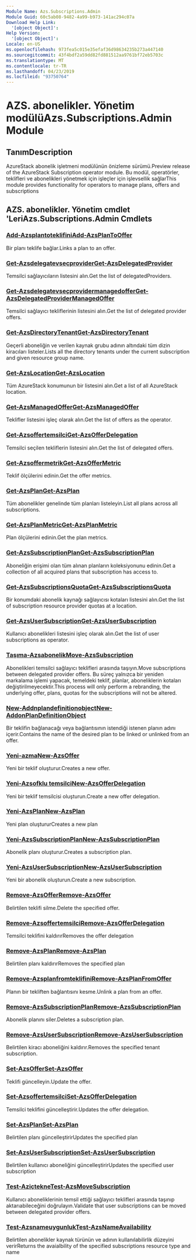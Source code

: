 ```yaml
---
Module Name: Azs.Subscriptions.Admin
Module Guid: 60c5ab08-9482-4a99-b973-141ac294c07a
Download Help Link:
  '[object Object]': 
Help Version:
  '[object Object]': 
Locale: en-US
ms.openlocfilehash: 973fea5c015e35efaf36d98634235b273a447140
ms.sourcegitcommit: 43f4bdf2a59dd82fd881512aa9761bf72eb5703c
ms.translationtype: MT
ms.contentlocale: tr-TR
ms.lasthandoff: 04/23/2019
ms.locfileid: "93750764"
---
```

# <span data-ttu-id="e6795-101">AZS. abonelikler. Yönetim modülü</span><span class="sxs-lookup"><span data-stu-id="e6795-101">Azs.Subscriptions.Admin Module</span></span>
## <span data-ttu-id="e6795-102">Tanım</span><span class="sxs-lookup"><span data-stu-id="e6795-102">Description</span></span>
<span data-ttu-id="e6795-103">AzureStack abonelik işletmeni modülünün önizleme sürümü.</span><span class="sxs-lookup"><span data-stu-id="e6795-103">Preview release of the AzureStack Subscription operator module.</span></span>  <span data-ttu-id="e6795-104">Bu modül, operatörler, teklifleri ve abonelikleri yönetmek için işleçler için işlevsellik sağlar</span><span class="sxs-lookup"><span data-stu-id="e6795-104">This module provides functionality for operators to manage plans, offers and subscriptions</span></span>

## <span data-ttu-id="e6795-105">AZS. abonelikler. Yönetim cmdlet 'Leri</span><span class="sxs-lookup"><span data-stu-id="e6795-105">Azs.Subscriptions.Admin Cmdlets</span></span>
### [<span data-ttu-id="e6795-106">Add-Azsplantoteklifini</span><span class="sxs-lookup"><span data-stu-id="e6795-106">Add-AzsPlanToOffer</span></span>](Add-AzsPlanToOffer.md)
<span data-ttu-id="e6795-107">Bir planı teklife bağlar.</span><span class="sxs-lookup"><span data-stu-id="e6795-107">Links a plan to an offer.</span></span>

### [<span data-ttu-id="e6795-108">Get-Azsdelegatevseçprovider</span><span class="sxs-lookup"><span data-stu-id="e6795-108">Get-AzsDelegatedProvider</span></span>](Get-AzsDelegatedProvider.md)
<span data-ttu-id="e6795-109">Temsilci sağlayıcıların listesini alın.</span><span class="sxs-lookup"><span data-stu-id="e6795-109">Get the list of delegatedProviders.</span></span>

### [<span data-ttu-id="e6795-110">Get-Azsdelegatevseçprovidermanagedoffer</span><span class="sxs-lookup"><span data-stu-id="e6795-110">Get-AzsDelegatedProviderManagedOffer</span></span>](Get-AzsDelegatedProviderManagedOffer.md)
<span data-ttu-id="e6795-111">Temsilci sağlayıcı tekliflerinin listesini alın.</span><span class="sxs-lookup"><span data-stu-id="e6795-111">Get the list of delegated provider offers.</span></span>

### [<span data-ttu-id="e6795-112">Get-AzsDirectoryTenant</span><span class="sxs-lookup"><span data-stu-id="e6795-112">Get-AzsDirectoryTenant</span></span>](Get-AzsDirectoryTenant.md)
<span data-ttu-id="e6795-113">Geçerli aboneliğin ve verilen kaynak grubu adının altındaki tüm dizin kiracıları listeler.</span><span class="sxs-lookup"><span data-stu-id="e6795-113">Lists all the directory tenants under the current subscription and given resource group name.</span></span>

### [<span data-ttu-id="e6795-114">Get-AzsLocation</span><span class="sxs-lookup"><span data-stu-id="e6795-114">Get-AzsLocation</span></span>](Get-AzsLocation.md)
<span data-ttu-id="e6795-115">Tüm AzureStack konumunun bir listesini alın.</span><span class="sxs-lookup"><span data-stu-id="e6795-115">Get a list of all AzureStack location.</span></span>

### [<span data-ttu-id="e6795-116">Get-AzsManagedOffer</span><span class="sxs-lookup"><span data-stu-id="e6795-116">Get-AzsManagedOffer</span></span>](Get-AzsManagedOffer.md)
<span data-ttu-id="e6795-117">Teklifler listesini işleç olarak alın.</span><span class="sxs-lookup"><span data-stu-id="e6795-117">Get the list of offers as the operator.</span></span>

### [<span data-ttu-id="e6795-118">Get-Azsoffertemsilci</span><span class="sxs-lookup"><span data-stu-id="e6795-118">Get-AzsOfferDelegation</span></span>](Get-AzsOfferDelegation.md)
<span data-ttu-id="e6795-119">Temsilci seçilen tekliflerin listesini alın.</span><span class="sxs-lookup"><span data-stu-id="e6795-119">Get the list of delegated offers.</span></span>

### [<span data-ttu-id="e6795-120">Get-Azsoffermetrik</span><span class="sxs-lookup"><span data-stu-id="e6795-120">Get-AzsOfferMetric</span></span>](Get-AzsOfferMetric.md)
<span data-ttu-id="e6795-121">Teklif ölçülerini edinin.</span><span class="sxs-lookup"><span data-stu-id="e6795-121">Get the offer metrics.</span></span>

### [<span data-ttu-id="e6795-122">Get-AzsPlan</span><span class="sxs-lookup"><span data-stu-id="e6795-122">Get-AzsPlan</span></span>](Get-AzsPlan.md)
<span data-ttu-id="e6795-123">Tüm abonelikler genelinde tüm planları listeleyin.</span><span class="sxs-lookup"><span data-stu-id="e6795-123">List all plans across all subscriptions.</span></span>

### [<span data-ttu-id="e6795-124">Get-AzsPlanMetric</span><span class="sxs-lookup"><span data-stu-id="e6795-124">Get-AzsPlanMetric</span></span>](Get-AzsPlanMetric.md)
<span data-ttu-id="e6795-125">Plan ölçülerini edinin.</span><span class="sxs-lookup"><span data-stu-id="e6795-125">Get the plan metrics.</span></span>

### [<span data-ttu-id="e6795-126">Get-AzsSubscriptionPlan</span><span class="sxs-lookup"><span data-stu-id="e6795-126">Get-AzsSubscriptionPlan</span></span>](Get-AzsSubscriptionPlan.md)
<span data-ttu-id="e6795-127">Aboneliğin erişimi olan tüm alınan planların koleksiyonunu edinin.</span><span class="sxs-lookup"><span data-stu-id="e6795-127">Get a collection of all acquired plans that subscription has access to.</span></span>

### [<span data-ttu-id="e6795-128">Get-AzsSubscriptionsQuota</span><span class="sxs-lookup"><span data-stu-id="e6795-128">Get-AzsSubscriptionsQuota</span></span>](Get-AzsSubscriptionsQuota.md)
<span data-ttu-id="e6795-129">Bir konumdaki abonelik kaynağı sağlayıcısı kotaları listesini alın.</span><span class="sxs-lookup"><span data-stu-id="e6795-129">Get the list of subscription resource provider quotas at a location.</span></span>

### [<span data-ttu-id="e6795-130">Get-AzsUserSubscription</span><span class="sxs-lookup"><span data-stu-id="e6795-130">Get-AzsUserSubscription</span></span>](Get-AzsUserSubscription.md)
<span data-ttu-id="e6795-131">Kullanıcı abonelikleri listesini işleç olarak alın.</span><span class="sxs-lookup"><span data-stu-id="e6795-131">Get the list of user subscriptions as operator.</span></span>

### [<span data-ttu-id="e6795-132">Taşıma-Azsabonelik</span><span class="sxs-lookup"><span data-stu-id="e6795-132">Move-AzsSubscription</span></span>](Move-AzsSubscription.md)
<span data-ttu-id="e6795-133">Abonelikleri temsilci sağlayıcı teklifleri arasında taşıyın.</span><span class="sxs-lookup"><span data-stu-id="e6795-133">Move subscriptions between delegated provider offers.</span></span>
<span data-ttu-id="e6795-134">Bu süreç yalnızca bir yeniden markalama işlemi yapacak, temeldeki teklif, planlar, aboneliklerin kotaları değiştirilmeyecektir.</span><span class="sxs-lookup"><span data-stu-id="e6795-134">This process will only perform a rebranding, the underlying offer, plans, quotas for the subscriptions will not be altered.</span></span>

### [<span data-ttu-id="e6795-135">New-Addnplandefinitionobject</span><span class="sxs-lookup"><span data-stu-id="e6795-135">New-AddonPlanDefinitionObject</span></span>](New-AddonPlanDefinitionObject.md)
<span data-ttu-id="e6795-136">Bir teklifin bağlanacağı veya bağlantısının istendiği istenen planın adını içerir.</span><span class="sxs-lookup"><span data-stu-id="e6795-136">Contains the name of the desired plan to be linked or unlinked from an offer.</span></span>

### [<span data-ttu-id="e6795-137">Yeni-azma</span><span class="sxs-lookup"><span data-stu-id="e6795-137">New-AzsOffer</span></span>](New-AzsOffer.md)
<span data-ttu-id="e6795-138">Yeni bir teklif oluşturur.</span><span class="sxs-lookup"><span data-stu-id="e6795-138">Creates a new offer.</span></span>

### [<span data-ttu-id="e6795-139">Yeni-Azsofklu temsilci</span><span class="sxs-lookup"><span data-stu-id="e6795-139">New-AzsOfferDelegation</span></span>](New-AzsOfferDelegation.md)
<span data-ttu-id="e6795-140">Yeni bir teklif temsilcisi oluşturun.</span><span class="sxs-lookup"><span data-stu-id="e6795-140">Create a new offer delegation.</span></span>

### [<span data-ttu-id="e6795-141">Yeni-AzsPlan</span><span class="sxs-lookup"><span data-stu-id="e6795-141">New-AzsPlan</span></span>](New-AzsPlan.md)
<span data-ttu-id="e6795-142">Yeni plan oluşturur</span><span class="sxs-lookup"><span data-stu-id="e6795-142">Creates a new plan</span></span>

### [<span data-ttu-id="e6795-143">Yeni-AzsSubscriptionPlan</span><span class="sxs-lookup"><span data-stu-id="e6795-143">New-AzsSubscriptionPlan</span></span>](New-AzsSubscriptionPlan.md)
<span data-ttu-id="e6795-144">Abonelik planı oluşturur.</span><span class="sxs-lookup"><span data-stu-id="e6795-144">Creates a subscription plan.</span></span>

### [<span data-ttu-id="e6795-145">Yeni-AzsUserSubscription</span><span class="sxs-lookup"><span data-stu-id="e6795-145">New-AzsUserSubscription</span></span>](New-AzsUserSubscription.md)
<span data-ttu-id="e6795-146">Yeni bir abonelik oluşturun.</span><span class="sxs-lookup"><span data-stu-id="e6795-146">Create a new subscription.</span></span>

### [<span data-ttu-id="e6795-147">Remove-AzsOffer</span><span class="sxs-lookup"><span data-stu-id="e6795-147">Remove-AzsOffer</span></span>](Remove-AzsOffer.md)
<span data-ttu-id="e6795-148">Belirtilen teklifi silme.</span><span class="sxs-lookup"><span data-stu-id="e6795-148">Delete the specified offer.</span></span>

### [<span data-ttu-id="e6795-149">Remove-Azsoffertemsilci</span><span class="sxs-lookup"><span data-stu-id="e6795-149">Remove-AzsOfferDelegation</span></span>](Remove-AzsOfferDelegation.md)
<span data-ttu-id="e6795-150">Temsilci teklifini kaldırır</span><span class="sxs-lookup"><span data-stu-id="e6795-150">Removes the offer delegation</span></span>

### [<span data-ttu-id="e6795-151">Remove-AzsPlan</span><span class="sxs-lookup"><span data-stu-id="e6795-151">Remove-AzsPlan</span></span>](Remove-AzsPlan.md)
<span data-ttu-id="e6795-152">Belirtilen planı kaldırır</span><span class="sxs-lookup"><span data-stu-id="e6795-152">Removes the specified plan</span></span>

### [<span data-ttu-id="e6795-153">Remove-Azsplanfromteklifini</span><span class="sxs-lookup"><span data-stu-id="e6795-153">Remove-AzsPlanFromOffer</span></span>](Remove-AzsPlanFromOffer.md)
<span data-ttu-id="e6795-154">Planın bir tekliften bağlantısını kesme.</span><span class="sxs-lookup"><span data-stu-id="e6795-154">Unlink a plan from an offer.</span></span>

### [<span data-ttu-id="e6795-155">Remove-AzsSubscriptionPlan</span><span class="sxs-lookup"><span data-stu-id="e6795-155">Remove-AzsSubscriptionPlan</span></span>](Remove-AzsSubscriptionPlan.md)
<span data-ttu-id="e6795-156">Abonelik planını siler.</span><span class="sxs-lookup"><span data-stu-id="e6795-156">Deletes a subscription plan.</span></span>

### [<span data-ttu-id="e6795-157">Remove-AzsUserSubscription</span><span class="sxs-lookup"><span data-stu-id="e6795-157">Remove-AzsUserSubscription</span></span>](Remove-AzsUserSubscription.md)
<span data-ttu-id="e6795-158">Belirtilen kiracı aboneliğini kaldırır.</span><span class="sxs-lookup"><span data-stu-id="e6795-158">Removes the specified tenant subscription.</span></span>

### [<span data-ttu-id="e6795-159">Set-AzsOffer</span><span class="sxs-lookup"><span data-stu-id="e6795-159">Set-AzsOffer</span></span>](Set-AzsOffer.md)
<span data-ttu-id="e6795-160">Teklifi güncelleyin.</span><span class="sxs-lookup"><span data-stu-id="e6795-160">Update the offer.</span></span>

### [<span data-ttu-id="e6795-161">Set-Azsoffertemsilci</span><span class="sxs-lookup"><span data-stu-id="e6795-161">Set-AzsOfferDelegation</span></span>](Set-AzsOfferDelegation.md)
<span data-ttu-id="e6795-162">Temsilci teklifini güncelleştirir.</span><span class="sxs-lookup"><span data-stu-id="e6795-162">Updates the offer delegation.</span></span>

### [<span data-ttu-id="e6795-163">Set-AzsPlan</span><span class="sxs-lookup"><span data-stu-id="e6795-163">Set-AzsPlan</span></span>](Set-AzsPlan.md)
<span data-ttu-id="e6795-164">Belirtilen planı güncelleştirir</span><span class="sxs-lookup"><span data-stu-id="e6795-164">Updates the specified plan</span></span>

### [<span data-ttu-id="e6795-165">Set-AzsUserSubscription</span><span class="sxs-lookup"><span data-stu-id="e6795-165">Set-AzsUserSubscription</span></span>](Set-AzsUserSubscription.md)
<span data-ttu-id="e6795-166">Belirtilen kullanıcı aboneliğini güncelleştirir</span><span class="sxs-lookup"><span data-stu-id="e6795-166">Updates the specified user subscription</span></span>

### [<span data-ttu-id="e6795-167">Test-Aziçtekne</span><span class="sxs-lookup"><span data-stu-id="e6795-167">Test-AzsMoveSubscription</span></span>](Test-AzsMoveSubscription.md)
<span data-ttu-id="e6795-168">Kullanıcı aboneliklerinin temsil ettiği sağlayıcı teklifleri arasında taşınıp aktarıabileceğini doğrulayın.</span><span class="sxs-lookup"><span data-stu-id="e6795-168">Validate that user subscriptions can be moved between delegated provider offers.</span></span>

### [<span data-ttu-id="e6795-169">Test-Azsnameuygunluk</span><span class="sxs-lookup"><span data-stu-id="e6795-169">Test-AzsNameAvailability</span></span>](Test-AzsNameAvailability.md)
<span data-ttu-id="e6795-170">Belirtilen abonelikler kaynak türünün ve adının kullanılabilirlik düzeyini verir</span><span class="sxs-lookup"><span data-stu-id="e6795-170">Returns the avaialbility of the specified subscriptions resource type and name</span></span>

